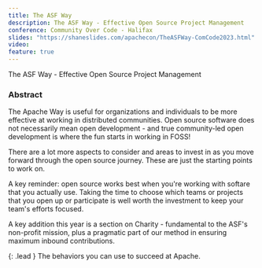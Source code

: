 ```yaml
---
title: The ASF Way
description: The ASF Way - Effective Open Source Project Management
conference: Community Over Code - Halifax
slides: "https://shaneslides.com/apachecon/TheASFWay-ComCode2023.html"
video: 
feature: true
---
```


<div class="lead bg-info well">
The ASF Way - Effective Open Source Project Management
</div>

### Abstract

The Apache Way is useful for organizations and individuals to be more 
effective at working in distributed communities.  Open source software does not 
necessarily mean open development - and true community-led open development 
is where the fun starts in working in FOSS!

There are a lot more aspects to consider and areas to invest in as 
you move forward through the open source journey.  These are just the 
starting points to work on.

A key reminder: open source works best when you're working with softare 
that you actually use.  Taking the time to choose which teams or 
projects that you open up or participate is well worth the investment to
keep your team's efforts focused.

A key addition this year is a section on Charity - fundamental to the ASF's non-profit mission, plus a pragmatic part of our method in ensuring maximum inbound contributions.

{: .lead }
The behaviors you can use to succeed at Apache.
